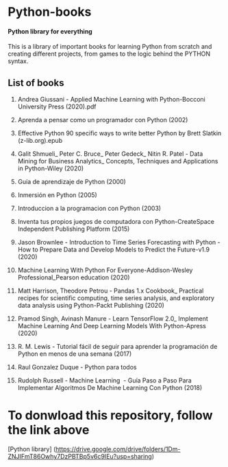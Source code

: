 # Python-books
#### Python library for everything 


This is a library of important books for learning Python from scratch and creating different projects, 
from games to the logic behind the PYTHON syntax.

## List of books

1. Andrea Giussani - Applied Machine Learning with Python-Bocconi University Press (2020).pdf

2. Aprenda a pensar como un programador con Python (2002)

3. Effective Python  90 specific ways to write better Python by Brett Slatkin (z-lib.org).epub

4. Galit Shmueli_ Peter C. Bruce_ Peter Gedeck_ Nitin R. Patel - Data Mining for Business Analytics_ Concepts, Techniques and Applications in Python-Wiley (2020)

5. Guía de aprendizaje de Python (2000)

6. Inmersión en Python (2005)

7. Introduccion a la programacion con Python (2003)

8. Inventa tus propios juegos de computadora con Python-CreateSpace Independent Publishing Platform (2015)

9. Jason Brownlee - Introduction to Time Series Forecasting with Python - How to Prepare Data and Develop Models to Predict the Future-v1.9 (2020)

10. Machine Learning With Python For Everyone-Addison-Wesley Professional_Pearson education (2020)

11. Matt Harrison, Theodore Petrou - Pandas 1.x Cookbook_ Practical recipes for scientific computing, time series analysis, and exploratory data analysis using Python-Packt Publishing (2020)

12. Pramod Singh, Avinash Manure - Learn TensorFlow 2.0_ Implement Machine Learning And Deep Learning Models With Python-Apress (2020)

13. R. M. Lewis - Tutorial fácil de seguir para aprender la programación de Python en menos de una semana (2017)

14. Raul Gonzalez Duque - Python para todos

15. Rudolph Russell - Machine Learning  - Guía Paso a Paso Para Implementar Algoritmos De Machine Learning Con Python (2018)


# To donwload this repository, follow the link above

[Python library] (https://drive.google.com/drive/folders/1Dm-ZNJIFmT86Owhy7DzPBTBp5v6c9IEu?usp=sharing)

